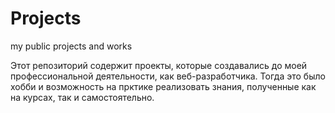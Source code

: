 # Projects
my public projects and works

Этот репозиторий содержит проекты, которые создавались до моей профессиональной деятельности, как веб-разработчика. Тогда это было хобби и возможность на прктике реализовать знания, полученные как на курсах, так и самостоятельно.  

